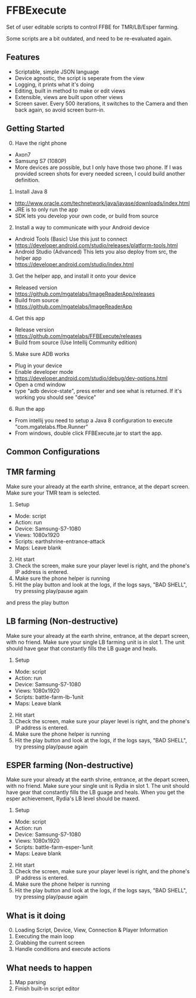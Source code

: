 # FFBExecute
Set of user editable scripts to control FFBE for TMR/LB/Esper farming.

Some scripts are a bit outdated, and need to be re-evaluated again.

## Features
* Scriptable, simple JSON language
* Device agnostic, the script is seperate from the view
* Logging, it prints what it's doing
* Editing, built in method to make or edit views
* Extensible, views are built upon other views
* Screen saver.  Every 500 iterations, it switches to the Camera and then back again, so avoid screen burn-in.

## Getting Started

0. Have the right phone
* Axon7
* Samsung S7 (1080P)
* More devices are possible, but I only have those two phone.  If I was provided screen shots for every needed screen, I could build another definition.
1. Install Java 8
* http://www.oracle.com/technetwork/java/javase/downloads/index.html
* JRE is to only run the app
* SDK lets you develop your own code, or build from source
2. Install a way to communicate with your Android device
* Android Tools (Basic) Use this just to connect
* https://developer.android.com/studio/releases/platform-tools.html
* Android Studio (Advanced) This lets you also deploy from src, the helper app
* https://developer.android.com/studio/index.html
3. Get the helper app, and install it onto your device
* Released version
* https://github.com/mgatelabs/ImageReaderApp/releases
* Build from source
* https://github.com/mgatelabs/ImageReaderApp
4. Get this app
* Release version
* https://github.com/mgatelabs/FFBExecute/releases
* Build from source (Use Intellij Community edition)
5. Make sure ADB works
* Plug in your device
* Enable developer mode
* https://developer.android.com/studio/debug/dev-options.html
* Open a cmd window
* type "adb device-state", press enter and see what is returned.  If it's working you should see "device"
6. Run the app
* From intellij you need to setup a Java 8 configuration to execute "com.mgatelabs.ffbe.Runner"
* From windows, double click FFBExecute.jar to start the app.

## Common Configurations

## TMR farming
Make sure your already at the earth shrine, entrance, at the depart screen.  Make sure your TMR team is selected.

1. Setup
* Mode: script
* Action: run
* Device: Samsung-S7-1080
* Views: 1080x1920
* Scripts: earthshrine-entrance-attack
* Maps: Leave blank
2. Hit start
3. Check the screen, make sure your player level is right, and the phone's IP address is entered.
4. Make sure the phone helper is running
5. Hit the play button and look at the logs, if the logs says, "BAD SHELL", try pressing play/pause again

 and press the play button

## LB farming (Non-destructive)
Make sure your already at the earth shrine, entrance, at the depart screen, with no friend.  Make sure your single LB farming unit is in slot 1.  The unit should have gear that constantly fills the LB guage and heals.

1. Setup
* Mode: script
* Action: run
* Device: Samsung-S7-1080
* Views: 1080x1920
* Scripts: battle-farm-lb-1unit
* Maps: Leave blank
2. Hit start
3. Check the screen, make sure your player level is right, and the phone's IP address is entered.
4. Make sure the phone helper is running
5. Hit the play button and look at the logs, if the logs says, "BAD SHELL", try pressing play/pause again

## ESPER farming (Non-destructive)
Make sure your already at the earth shrine, entrance, at the depart screen, with no friend.  Make sure your single unit is Rydia in slot 1.  The unit should have gear that constantly fills the LB guage and heals.  When you get the esper achievement, Rydia's LB level should be maxed.

1. Setup
* Mode: script
* Action: run
* Device: Samsung-S7-1080
* Views: 1080x1920
* Scripts: battle-farm-esper-1unit
* Maps: Leave blank
2. Hit start
3. Check the screen, make sure your player level is right, and the phone's IP address is entered.
4. Make sure the phone helper is running
5. Hit the play button and look at the logs, if the logs says, "BAD SHELL", try pressing play/pause again

## What is it doing

0. Loading Script, Device, View, Connection & Player Information
1. Executing the main loop
2. Grabbing the current screen
3. Handle conditions and execute actions

## What needs to happen

1. Map parsing
2. Finish built-in script editor
